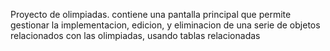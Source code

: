 Proyecto de olimpiadas. contiene una pantalla principal que permite gestionar la implementacion, edicion, y eliminacion de una serie de objetos relacionados con las olimpiadas, usando tablas relacionadas
